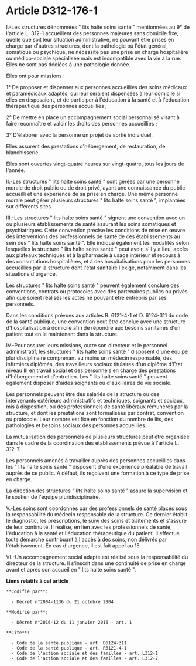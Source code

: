 # Article D312-176-1

I.-Les structures dénommées " lits halte soins santé " mentionnées au 9° de l'article L. 312-1 accueillent des personnes
majeures sans domicile fixe, quelle que soit leur situation administrative, ne pouvant être prises en charge par d'autres
structures, dont la pathologie ou l'état général, somatique ou psychique, ne nécessite pas une prise en charge hospitalière
ou médico-sociale spécialisée mais est incompatible avec la vie à la rue. Elles ne sont pas dédiées à une pathologie donnée. 

Elles ont pour missions : 

1° De proposer et dispenser aux personnes accueillies des soins médicaux et paramédicaux adaptés, qui leur seraient
dispensées à leur domicile si elles en disposaient, et de participer à l'éducation à la santé et à l'éducation thérapeutique
des personnes accueillies ; 

2° De mettre en place un accompagnement social personnalisé visant à faire reconnaître et valoir les droits des personnes
accueillies ; 

3° D'élaborer avec la personne un projet de sortie individuel. 

Elles assurent des prestations d'hébergement, de restauration, de blanchisserie. 

Elles sont ouvertes vingt-quatre heures sur vingt-quatre, tous les jours de l'année. 

II.-Les structures " lits halte soins santé " sont gérées par une personne morale de droit public ou de droit privé, ayant
une connaissance du public accueilli et une expérience de sa prise en charge. Une même personne morale peut gérer plusieurs
structures " lits halte soins santé ", implantées sur différents sites. 

III.-Les structures " lits halte soins santé " signent une convention avec un ou plusieurs établissements de santé assurant
les soins somatiques et psychiatriques. Cette convention précise les conditions de mise en œuvre des interventions des
professionnels de santé de ces établissements au sein des " lits halte soins santé ". Elle indique également les modalités
selon lesquelles la structure " lits halte soins santé " peut avoir, s'il y a lieu, accès aux plateaux techniques et à la
pharmacie à usage intérieur et recours à des consultations hospitalières, et à des hospitalisations pour les personnes
accueillies par la structure dont l'état sanitaire l'exige, notamment dans les situations d'urgence. 

Les structures " lits halte soins santé " peuvent également conclure des conventions, contrats ou protocoles avec des
partenaires publics ou privés afin que soient réalisés les actes ne pouvant être entrepris par ses personnels. 

Dans les conditions prévues aux articles R. 6121-4-1 et D. 6124-311 du code de la santé publique, une convention peut être
conclue avec une structure d'hospitalisation à domicile afin de répondre aux besoins sanitaires d'un patient tout en le
maintenant dans la structure. 

IV.-Pour assurer leurs missions, outre son directeur et le personnel administratif, les structures " lits halte soins santé "
disposent d'une équipe pluridisciplinaire comprenant au moins un médecin responsable, des infirmiers diplômés, des
travailleurs sociaux titulaires d'un diplôme d'Etat niveau III en travail social et des personnels en charge des prestations
d'hébergement et d'entretien. Les " lits halte soins santé " peuvent également disposer d'aides soignants ou d'auxiliaires de
vie sociale. 

Les personnels peuvent être des salariés de la structure ou des intervenants extérieurs administratifs et techniques,
soignants et sociaux, mis à disposition, ou des professionnels de santé libéraux rémunérés par la structure, et dont les
prestations sont formalisées par contrat, convention ou protocole. Leur nombre est fixé en fonction du nombre de lits, des
pathologies et besoins sociaux des personnes accueillies. 

La mutualisation des personnels de plusieurs structures peut être organisée dans le cadre de la coordination des
établissements prévue à l'article L. 312-7. 

Les personnels amenés à travailler auprès des personnes accueillies dans les " lits halte soins santé " disposent d'une
expérience préalable de travail auprès de ce public. A défaut, ils reçoivent une formation à ce type de prise en charge. 

La direction des structures " lits halte soins santé " assure la supervision et le soutien de l'équipe pluridisciplinaire. 

V.-Les soins sont coordonnés par des professionnels de santé placés sous la responsabilité du médecin responsable de la
structure. Ce dernier établit le diagnostic, les prescriptions, le suivi des soins et traitements et s'assure de leur
continuité. Il réalise, en lien avec les professionnels de santé, l'éducation à la santé et l'éducation thérapeutique du
patient. Il effectue toute démarche contribuant à l'accès à des soins, non délivrés par l'établissement. En cas d'urgence, il
est fait appel au 15. 

VI.-Un accompagnement social adapté est réalisé sous la responsabilité du directeur de la structure. Il s'inscrit dans une
continuité de prise en charge avant et après son accueil en " lits halte soins santé ".

**Liens relatifs à cet article**

	**Codifié par**:

	  - Décret n°2004-1136 du 21 octobre 2004

	**Modifié par**:

	  - Décret n°2016-12 du 11 janvier 2016 - art. 1

	**Cite**:

	  - Code de la santé publique - art. D6124-311
	  - Code de la santé publique - art. R6121-4-1
	  - Code de l'action sociale et des familles - art. L312-1
	  - Code de l'action sociale et des familles - art. L312-7
